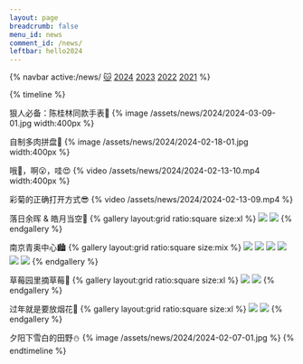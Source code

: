 ```yaml
---
layout: page
breadcrumb: false
menu_id: news
comment_id: /news/
leftbar: hello2024
---
```


{% navbar active:/news/ [🐱](/news/cat/) [2024](/news/) [2023](/news/2023/) [2022](/news/2022/) [2021](/news/2021/) %}

{% timeline %}
<!-- node 2024-03-09 -->
狠人必备：陈桂林同款手表🐷
{% image /assets/news/2024/2024-03-09-01.jpg width:400px %}
<!-- node 2024-02-18 -->
自制多肉拼盘🌱
{% image /assets/news/2024/2024-02-18-01.jpg width:400px %}
<!-- node 2024-02-13 -->
哦🫨，啊😮，哇😍
{% video /assets/news/2024/2024-02-13-10.mp4 width:400px %}
<!-- node 2024-02-13 -->
彩菊的正确打开方式😎
{% video /assets/news/2024/2024-02-13-09.mp4 %}
<!-- node 2024-02-13 -->
落日余晖 & 皓月当空🌆
{% gallery layout:grid ratio:square size:xl %}
![](/assets/news/2024/2024-02-13-07.jpg)
![](/assets/news/2024/2024-02-13-08.jpg)
{% endgallery %}
<!-- node 2024-02-13 -->
南京青奥中心🏙️
{% gallery layout:grid ratio:square size:mix %}
![](/assets/news/2024/2024-02-13-01.jpg)
![](/assets/news/2024/2024-02-13-02.jpg)
![](/assets/news/2024/2024-02-13-03.jpg)
![](/assets/news/2024/2024-02-13-04.jpg)
![](/assets/news/2024/2024-02-13-05.jpg)
![](/assets/news/2024/2024-02-13-06.jpg)
{% endgallery %}
<!-- node 2024-02-11 -->
草莓园里摘草莓🍓
{% gallery layout:grid ratio:square size:xl %}
![](/assets/news/2024/2024-02-11-01.jpg)
![](/assets/news/2024/2024-02-11-02.jpg)
{% endgallery %}
<!-- node 2024-02-07 -->
过年就是要放烟花🎇
{% gallery layout:grid ratio:square size:xl %}
![](/assets/news/2024/2024-02-07-02.jpg)
![](/assets/news/2024/2024-02-07-03.jpg)
{% endgallery %}
<!-- node 2024-02-07 -->
夕阳下雪白的田野⛄
{% image /assets/news/2024/2024-02-07-01.jpg %}
{% endtimeline %}
